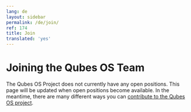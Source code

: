 ```yaml
---
lang: de
layout: sidebar
permalink: /de/join/
ref: 174
title: Join
translated: 'yes'
---
```


Joining the Qubes OS Team
=========================

The Qubes OS Project does not currently have any open positions.
This page will be updated when open positions become available.
In the meantime, there are many different ways you can [contribute to the Qubes OS project](/de/doc/contributing/).